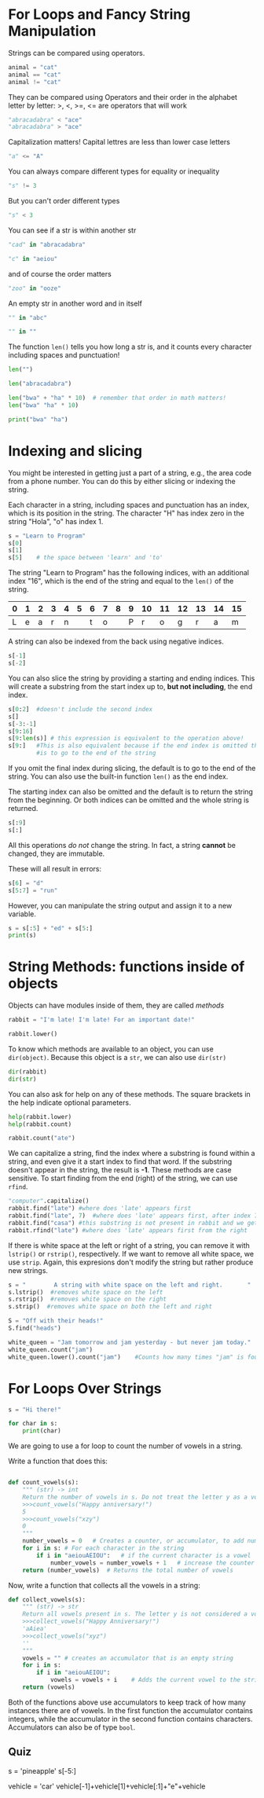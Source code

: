 # For Loops and Fancy String Manipulation  

Strings can be compared using operators.

```python
animal = "cat"
animal == "cat"
animal != "cat"
```
They can be compared using Operators and their order in the alphabet letter by letter: >, <, >=, <= are operators that will work

```python
"abracadabra" < "ace"
"abracadabra" > "ace"
```

Capitalization matters! Capital lettres are less than lower case letters

```python
"a" <= "A"
```

You can always compare different types for equality or inequality

```python
"s" != 3
```

But you can't order different types

```python
"s" < 3
```

You can see if a str is within another str

```python
"cad" in "abracadabra"

"c" in "aeiou"
```

and of course the order matters

```python
"zoo" in "ooze"
```

An empty str in another word and in itself

```python
"" in "abc"

"" in ""
```

The function `len()` tells you how long a str is, and it counts every character including spaces and punctuation!

```python
len("")

len("abracadabra")

len("bwa" + "ha" * 10)  # remember that order in math matters!
len("bwa" "ha" * 10)

print("bwa" "ha")
```

# Indexing and slicing

You might be interested in getting just a part of a string, e.g., the area code from a
phone number. You can do this by either slicing or indexing the string.

Each character in a string, including spaces and punctuation has an index, which is its position in the string. The character
"H" has index zero in the string "Hola", "o" has index 1.

```python
s = "Learn to Program"
s[0]
s[1]
s[5]    # the space between 'learn' and 'to'
```
The string "Learn to Program" has the following indices, with an additional index "16", which is the end of the string and equal to the `len()` of the string.

|0|1|2|3|4|5|6|7|8|9|10|11|12|13|14|15|
|---|---|---|---|---|---|---|---|---|---|---|---|---|---|---|---|
|L|e|a|r|n| |t|o| |P|r|o|g|r|a|m|

A string can also be indexed from the back using negative indices.

```python
s[-1]
s[-2]
```

You can also slice the string by providing a starting and ending indices. This will create a substring from the start index
up to, **but not including**, the end index.

```python
s[0:2]  #doesn't include the second index
s[]
s[-3:-1]
s[9:16]
s[9:len(s)] # this expression is equivalent to the operation above!
s[9:]   #This is also equivalent because if the end index is omitted the default
        #is to go to the end of the string
```

If you omit the final index during slicing, the default is to go to the end of the string.
You can also use the built-in function `len()` as the end index.

The starting index can also be omitted and the default is to return the string from the beginning.
Or both indices can be omitted and the whole string is returned.

```python
s[:9]
s[:]
```

All this operations *do not* change the string. In fact, a string **cannot** be changed, they are immutable.

These will all result in errors:

```python
s[6] = "d"
s[5:7] = "run"
```
However, you can manipulate the string output and assign it to a new variable.

```python
s = s[:5] + "ed" + s[5:]
print(s)
```

# String Methods: functions inside of objects

Objects can have modules inside of them, they are called *methods*

```python
rabbit = "I'm late! I'm late! For an important date!"

rabbit.lower()
```

To know which methods are available to an object, you can use `dir(object)`. Because this object is a `str`, we can also use `dir(str)`

```python
dir(rabbit)
dir(str)
```

You can also ask for help on any of these methods. The square brackets in the help indicate optional parameters.

```python
help(rabbit.lower)
help(rabbit.count)

rabbit.count("ate")
```

We can capitalize a string, find the index where a substring is found within a string, and even give it
a start index to find that word. If the substring doesn't appear in the string, the result is **-1**.
These methods are case sensitive. To start finding from the end (right) of the string, we can use `rfind`.

```python
"computer".capitalize()
rabbit.find("late") #where does 'late' appears first
rabbit.find("late", 7)  #where does 'late' appears first, after index 7
rabbit.find("casa") #this substring is not present in rabbit and we get -1 as a result.
rabbit.rfind("late") #where does 'late' appears first from the right
```

If there is white space at the left or right of a string, you can remove it with `lstrip()` or `rstrip()`, respectively.
If we want to remove all white space, we use `strip`. Again, this expresions don't modify the string but rather produce new strings.

```python
s = "        A string with white space on the left and right.       "
s.lstrip()  #removes white space on the left
s.rstrip()  #removes white space on the right
s.strip()  #removes white space on both the left and right
```

```python
S = "Off with their heads!"
S.find("heads")

white_queen = "Jam tomorrow and jam yesterday - but never jam today."
white_queen.count("jam")
white_queen.lower().count("jam")    #Counts how many times "jam" is found ignoring letter case.
```

# For Loops Over Strings

```python
s = "Hi there!"

for char in s:
    print(char)
```

We are going to use a for loop to count the number of vowels in a string.

Write a function that does this:

```python

def count_vowels(s):
    """ (str) -> int
    Return the number of vowels in s. Do not treat the letter y as a vowel.
    >>>count_vowels("Happy anniversary!")
    5
    >>>count_vowels("xzy")
    0
    """
    number_vowels = 0   # Creates a counter, or accumulator, to add number of vowels
    for i in s: # For each character in the string
        if i in "aeiouAEIOU":   # if the current character is a vowel
            number_vowels = number_vowels + 1   # increase the counter by one
    return (number_vowels)  # Returns the total number of vowels

```

Now, write a function that collects all the vowels in a string:


```python
def collect_vowels(s):
    """ (str) -> str
    Return all vowels present in s. The letter y is not considered a vowel.
    >>>collect_vowels("Happy Anniversary!")
    'aAiea'
    >>>collect_vowels("xyz")
    ''
    """
    vowels = "" # creates an accumulator that is an empty string
    for i in s:
        if i in "aeiouAEIOU":
            vowels = vowels + i    # Adds the current vowel to the string
    return (vowels)

```

Both of the functions above use accumulators to keep track of how many instances there are of vowels.
In the first function the accumulator contains integers, while the accumulator in the second function
contains characters. Accumulators can also be of type `bool`.


## Quiz

s = 'pineapple'
s[-5:]

vehicle = 'car'
vehicle[-1]+vehicle[1]+vehicle[:1]+"e"+vehicle
